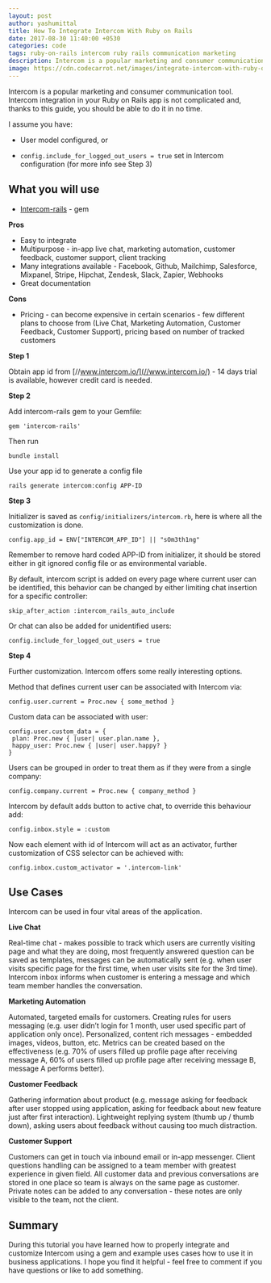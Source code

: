 ```yaml
---
layout: post
author: yashumittal
title: How To Integrate Intercom With Ruby on Rails
date: 2017-08-30 11:40:00 +0530
categories: code
tags: ruby-on-rails intercom ruby rails communication marketing
description: Intercom is a popular marketing and consumer communication tool. Intercom integration in your Ruby on Rails app is not complicated and, thanks to this guide, you should be able to do it in no time.
image: https://cdn.codecarrot.net/images/integrate-intercom-with-ruby-on-rails.png
---
```


Intercom is a popular marketing and consumer communication tool. Intercom integration in your Ruby on Rails app is not complicated and, thanks to this guide, you should be able to do it in no time.

I assume you have:

* User model configured, or

* `config.include_for_logged_out_users = true` set in Intercom configuration (for more info see Step 3)

## What you will use

* [Intercom-rails](//github.com/intercom/intercom-rails) - gem

**Pros**

* Easy to integrate
* Multipurpose - in-app live chat, marketing automation, customer feedback, customer support, client tracking
* Many integrations available - Facebook, Github, Mailchimp, Salesforce, Mixpanel, Stripe, Hipchat, Zendesk, Slack, Zapier, Webhooks
* Great documentation

**Cons**

* Pricing - can become expensive in certain scenarios - few different plans to choose from (Live Chat, Marketing Automation, Customer Feedback, Customer Support), pricing based on number of tracked customers

**Step 1**

Obtain app id from [//www.intercom.io/](//www.intercom.io/) - 14 days trial is available, however credit card is needed.

**Step 2**

Add intercom-rails gem to your Gemfile:

```
gem 'intercom-rails'
```

Then run

```
bundle install
```

Use your app id to generate a config file

```
rails generate intercom:config APP-ID
```

**Step 3**

Initializer is saved as `config/initializers/intercom.rb`, here is where all the customization is done.

```
config.app_id = ENV["INTERCOM_APP_ID"] || "sOm3th1ng"
```

Remember to remove hard coded APP-ID from initializer, it should be stored either in git ignored config file or as environmental variable.

By default, intercom script is added on every page where current user can be identified, this behavior can be changed by either limiting chat insertion for a specific controller:

```
skip_after_action :intercom_rails_auto_include
```

Or chat can also be added for unidentified users:

```
config.include_for_logged_out_users = true
```

**Step 4**

Further customization. Intercom offers some really interesting options.

Method that defines current user can be associated with Intercom via:

```
config.user.current = Proc.new { some_method }
```

Custom data can be associated with user:

```
config.user.custom_data = {
 plan: Proc.new { |user| user.plan.name },
 happy_user: Proc.new { |user| user.happy? }
}
```

Users can be grouped in order to treat them as if they were from a single company:

```
config.company.current = Proc.new { company_method }
```

Intercom by default adds button to active chat, to override this behaviour add:

```
config.inbox.style = :custom
```

Now each element with id of Intercom will act as an activator, further customization of CSS selector can be achieved with:

```
config.inbox.custom_activator = '.intercom-link'
```

## Use Cases

Intercom can be used in four vital areas of the application.

**Live Chat**

Real-time chat - makes possible to track which users are currently visiting page and what they are doing, most frequently answered question can be saved as templates, messages can be automatically sent (e.g. when user visits specific page for the first time, when user visits site for the 3rd time). Intercom inbox informs when customer is entering a message and which team member handles the conversation.

**Marketing Automation**

Automated, targeted emails for customers. Creating rules for users messaging (e.g. user didn’t login for 1 month, user used specific part of application only once). Personalized, content rich messages - embedded images, videos, button, etc. Metrics can be created based on the effectiveness (e.g. 70% of users filled up profile page after receiving message A, 60% of users filled up profile page after receiving message B, message A performs better).

**Customer Feedback**

Gathering information about product (e.g. message asking for feedback after user stopped using application, asking for feedback about new feature just after first interaction). Lightweight replying system (thumb up / thumb down), asking users about feedback without causing too much distraction.

**Customer Support**

Customers can get in touch via inbound email or in-app messenger. Client questions handling can be assigned to a team member with greatest experience in given field. All customer data and previous conversations are stored in one place so team is always on the same page as customer. Private notes can be added to any conversation - these notes are only visible to the team, not the client.

## Summary

During this tutorial you have learned how to properly integrate and customize Intercom using a gem and example uses cases how to use it in business applications. I hope you find it helpful - feel free to comment if you have questions or like to add something.
